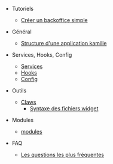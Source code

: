* Tutoriels
  * [Créer un backoffice simple](tutoriel-creation-bo.md)
  
* Général
  * [Structure d'une application kamille](structure-application.md)
  
* Services, Hooks, Config
  * [Services](service-hook-config/services.md)
  * [Hooks](service-hook-config/hooks.md)
  * [Config](service-hook-config/config.md)
  
    
* Outils
  * [Claws](claws.md)
    * [Syntaxe des fichiers widget](claws-widget-syntax.md)
  
* Modules
  * [modules](modules.md)
  
* FAQ
  * [Les questions les plus fréquentes](faq.md)
